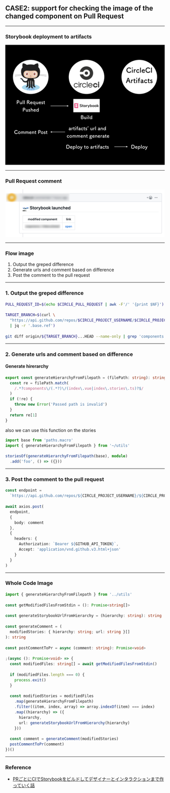 <!-- classes: title -->

## CASE2: support for checking the image of the changed component on Pull Request

---

<!-- classes: storybook-artifacts -->

### Storybook deployment to artifacts

<img src="../images/storybook-artifacts.png" />

---

<!-- classes: storybook-artifacts -->

### Pull Request comment

<img src="../images/comment-capture.png" />

---

<!-- classes: storybook-artifacts -->

### Flow image

1. Output the greped difference
2. Generate urls and comment based on difference
3. Post the comment to the pull request

<!-- classes: storybook-artifacts -->

---

### 1. Output the greped difference

```bash
PULL_REQUEST_ID=$(echo $CIRCLE_PULL_REQUEST | awk -F'/' '{print $NF}')

TARGET_BRANCH=$(curl \
  "https://api.github.com/repos/$CIRCLE_PROJECT_USERNAME/$CIRCLE_PROJECT_REPONAME/pulls/$PULL_REQUEST_ID?access_token=$GITHUB_API_TOKEN" \
  | jq -r '.base.ref')

git diff origin/${TARGET_BRANCH}...HEAD --name-only | grep 'components.*\(vue\|stories\.ts\)'
```

<!-- classes: storybook-artifacts -->

---

### 2. Generate urls and comment based on difference

#### Generate hirerarchy

```ts
export const generateHierarchyFromFilepath = (filePath: string): string => {
  const re = filePath.match(
    /.*?components\/(.*?)\/(index\.vue|index\.stories\.ts)?$/
  )
  if (!re) {
    throw new Error('Passed path is invalid')
  }
  return re[1]
}
```

<p>also we can use this function on the stories</p>

```ts
import base from 'paths.macro'
import { generateHierarchyFromFilepath } from '~/utils'

storiesOf(generateHierarchyFromFilepath(base), module)
  .add('foo', () => ({}))
```

---

<!-- classes: storybook-artifacts -->

### 3. Post the comment to the pull request

```ts
const endpoint =
  `https://api.github.com/repos/${CIRCLE_PROJECT_USERNAME}/${CIRCLE_PROJECT_REPONAME}/issues/${PULL_REQUEST_ID}/comments`

await axios.post(
  endpoint,
  {
    body: comment
  },
  {
    headers: {
      Authorization: `Bearer ${GITHUB_API_TOKEN}`,
      Accept: 'application/vnd.github.v3.html+json'
    }
  }
)
```

---

<!-- classes: storybook-artifacts -->

### Whole Code Image

```ts
import { generateHierarchyFromFilepath } from '../utils'

const getModifiedFilesFromStdin = (): Promise<string[]>

const generateStorybookUrlFromHierarchy = (hierarchy: string): string

const generateComment = (
  modifiedStories: { hierarchy: string; url: string }[]
): string

const postCommentToPr = async (comment: string): Promise<void>

;(async (): Promise<void> => {
  const modifiedFiles: string[] = await getModifiedFilesFromStdin()

  if (modifiedFiles.length === 0) {
    process.exit()
  }

  const modifiedStories = modifiedFiles
    .map(generateHierarchyFromFilepath)
    .filter((item, index, array) => array.indexOf(item) === index)
    .map((hierarchy) => ({
      hierarchy,
      url: generateStorybookUrlFromHierarchy(hierarchy)
    }))

  const comment = generateComment(modifiedStories)
  postCommentToPr(comment)
})()
```

---

<!-- classes: storybook-artifacts -->

### Reference

* [PRごとにCIでStorybookをビルドしてデザイナーとインタラクションまで作っていく話](https://qiita.com/resessh/items/38ef6492d0cf21facec8)
